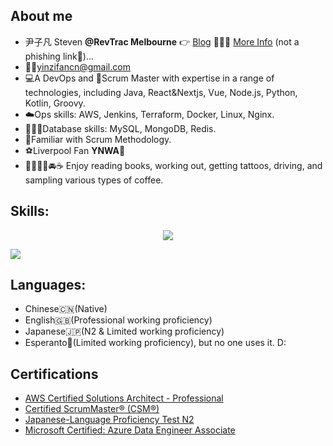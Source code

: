 ## About me

- 尹子凡 Steven **@RevTrac Melbourne** 👉 [Blog](https://github.com/StevenYinKop/Programatipoj-Plurlingva-Lernanto) 👨🏻‍💻 [More Info](https://stevencv.koaven0420.com/) (not a phishing link👻)...
- 💁‍♂️[yinzifancn@gmail.com](mailto:yinzifancn@gmail.com)
- 💻A DevOps and 🎯Scrum Master with expertise in a range of technologies, including Java, React&Nextjs, Vue, Node.js, Python, Kotlin, Groovy.
- ☁️Ops skills: AWS, Jenkins, Terraform, Docker, Linux, Nginx.
- 👨🏻‍💻Database skills: MySQL, MongoDB, Redis.
- 🎯Familiar with Scrum Methodology.
- ⚽️Liverpool Fan **YNWA🔴**
- 📓🏋🏻‍♀️🚘☕️ Enjoy reading books, working out, getting tattoos, driving, and sampling various types of coffee.

## Skills:
<p align="center">
<img align="center" src="https://skillicons.dev/icons?i=java,maven,gradle,idea,kotlin,eclipse,spring,jenkins,py,js,ts,jquery,react,vue,nextjs,nginx,mysql,postgres,redis,mongodb,aws,docker,git,linux,&theme=light&perline=8" />
</p>

<img align="center" src="https://github-readme-stats.vercel.app/api/top-langs/?username=StevenYinKop&layout=pie&langs_count=10&theme=transparent" />

## Languages:
- Chinese🇨🇳(Native)
- English🇬🇧(Professional working proficiency)
- Japanese🇯🇵(N2 & Limited working proficiency)
- Esperanto💚(Limited working proficiency), but no one uses it. D:

## Certifications
- [AWS Certified Solutions Architect - Professional](https://www.credly.com/badges/ff1da6f6-fdc0-43e4-b1e2-89b191c0c010/linked_in_profile)
- [Certified ScrumMaster® (CSM®)](https://bcert.me/sclnqiwde)
- [Japanese-Language Proficiency Test N2](https://drive.google.com/file/d/1gtvM47NEe8s1TalKCets0cjve5IgXab_/view?usp=share_link)
- [Microsoft Certified: Azure Data Engineer Associate](https://www.credly.com/badges/0f8e8b69-c56c-4838-bd59-a562c5cee258)

